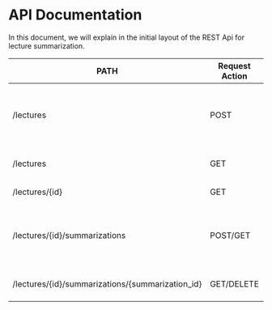 # API Documentation

In this document, we will explain in the initial layout of the REST Api for lecture summarization.

| PATH                                             | Request Action | Description                                                                          | Request or Query Params                                     |
|--------------------------------------------------|----------------|--------------------------------------------------------------------------------------|-------------------------------------------------------------|
| /lectures                                        | POST           | The user can upload  lecture content, which can then be utilized for  summarization. | Params: course, content, name                               |
| /lectures                                        | GET            | Get all uploaded lectures.                                                           | Query Params: course, name                                  |
| /lectures/{id}                                   | GET            | Retrieve a lecture.                                                                  | Query Params: None                                          |
| /lectures/{id}/summarizations                    | POST/GET       | Create a summarization or  GET all summarizations for a given lecture.               | Params: name, number_of_sentences, Query Params: custom_tag |
| /lectures/{id}/summarizations/{summarization_id} | GET/DELETE     | Get or delete a summarized lecture.                                                  | None                                                        |



